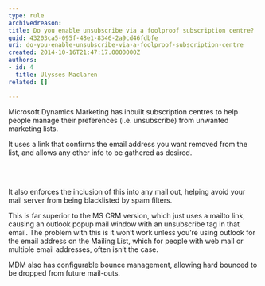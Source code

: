 ```yaml
---
type: rule
archivedreason: 
title: Do you enable unsubscribe via a foolproof subscription centre?
guid: 43203ca5-095f-48e1-8346-2a9cd46fdbfe
uri: do-you-enable-unsubscribe-via-a-foolproof-subscription-centre
created: 2014-10-16T21:47:17.0000000Z
authors:
- id: 4
  title: Ulysses Maclaren
related: []

---
```



<p class="p1">Microsoft Dynamics Marketing has inbuilt subscription centres to help people manage their preferences (i.e. unsubscribe) from unwanted marketing lists.&#160;</p><p class="p1">It uses a link that confirms the email address you want removed from the list, and allows any other info to be gathered as desired.</p>
<br><excerpt class='endintro'></excerpt><br>
<p class="p1">​It also enforces the inclusion of this into any mail out, helping avoid your mail server from being blacklisted by spam filters.</p><p class="p1">This is far superior to the MS CRM version, which just uses a mailto link, causing an outlook popup mail window with an unsubscribe tag in that email. The problem with this is it won’t work unless you’re using outlook for the email address on the Mailing List, which for people with web mail or multiple email addresses, often isn’t the case.​</p><p class="p1">MDM also has configurable bounce management, allowing hard bounced to be dropped from future mail-outs.</p>


